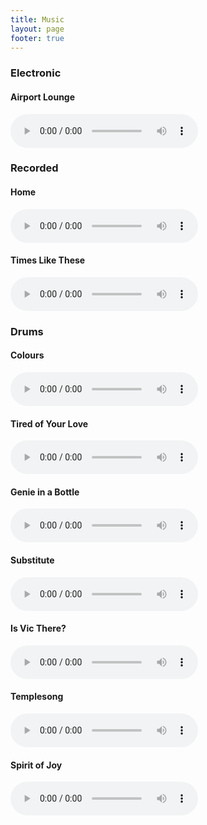 ```yaml
---
title: Music
layout: page
footer: true
---
```


### Electronic

#### Airport Lounge

<p><audio controls preload="metadata">
  <source
    src="https://f001.backblazeb2.com/file/danbarber-music/Airport+Lounge.opus"
    type="audio/ogg; codecs=opus">
  <source
    src="https://f001.backblazeb2.com/file/danbarber-music/Airport+Lounge.m4a"
    type="audio/mp4">
</audio> </p>

### Recorded

#### Home

<p><audio controls preload="metadata">
  <source
    src="https://f001.backblazeb2.com/file/danbarber-music/Home.opus"
    type="audio/ogg; codecs=opus">
  <source
    src="https://f001.backblazeb2.com/file/danbarber-music/Home.m4a"
    type="audio/mp4">
</audio> </p>

#### Times Like These

<p><audio controls preload="metadata">
  <source
    src="https://f001.backblazeb2.com/file/danbarber-music/Times Like These.opus"
    type="audio/ogg; codecs=opus">
  <source
    src="https://f001.backblazeb2.com/file/danbarber-music/Times Like These.m4a"
    type="audio/mp4">
</audio> </p>

### Drums

#### Colours

<p><audio controls preload="metadata">
  <source
    src="https://f001.backblazeb2.com/file/danbarber-music/Colours.opus"
    type="audio/ogg; codecs=opus">
  <source
    src="https://f001.backblazeb2.com/file/danbarber-music/Colours.m4a"
    type="audio/mp4">
</audio> </p>

#### Tired of Your Love

<p><audio controls preload="metadata">
  <source
    src="https://f001.backblazeb2.com/file/danbarber-music/Tired Of Your Love.opus"
    type="audio/ogg; codecs=opus">
  <source
    src="https://f001.backblazeb2.com/file/danbarber-music/Tired Of Your Love.m4a"
    type="audio/mp4">
</audio> </p>

#### Genie in a Bottle

<p><audio controls preload="metadata">
  <source
    src="https://f001.backblazeb2.com/file/danbarber-music/genie_2007-07-01_mastered.opus"
    type="audio/ogg; codecs=opus">
  <source
    src="https://f001.backblazeb2.com/file/danbarber-music/genie_2007-07-01_mastered.m4a"
    type="audio/mp4">
</audio> </p>

#### Substitute

<p><audio controls preload="metadata">
  <source
    src="https://f001.backblazeb2.com/file/danbarber-music/substitute_2007-06-23.opus"
    type="audio/ogg; codecs=opus">
  <source
    src="https://f001.backblazeb2.com/file/danbarber-music/substitute_2007-06-23.m4a"
    type="audio/mp4">
</audio> </p>

#### Is Vic There?

<p><audio controls preload="metadata">
  <source
    src="https://f001.backblazeb2.com/file/danbarber-music/isvicthere_cdready.opus"
    type="audio/ogg; codecs=opus">
  <source
    src="https://f001.backblazeb2.com/file/danbarber-music/isvicthere_cdready.m4a"
    type="audio/mp4">
</audio> </p>

#### Templesong

<p><audio controls preload="metadata">
  <source
    src="https://f001.backblazeb2.com/file/danbarber-music/Templesong.opus"
    type="audio/ogg; codecs=opus">
  <source
    src="https://f001.backblazeb2.com/file/danbarber-music/Templesong.m4a"
    type="audio/mp4">
</audio> </p>

#### Spirit of Joy

<p><audio controls preload="metadata">
  <source
    src="https://f001.backblazeb2.com/file/danbarber-music/Spirit of Joy.opus"
    type="audio/ogg; codecs=opus">
  <source
    src="https://f001.backblazeb2.com/file/danbarber-music/Spirit of Joy.m4a"
    type="audio/mp4">
</audio> </p>
